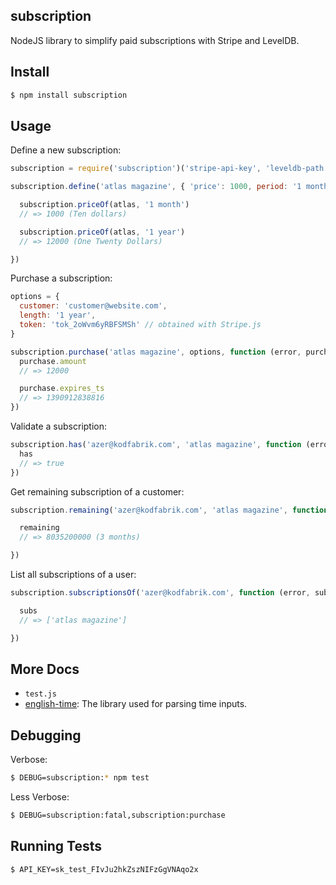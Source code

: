 ## subscription

NodeJS library to simplify paid subscriptions with Stripe and LevelDB.

## Install

```bash
$ npm install subscription
```

## Usage

Define a new subscription:

```js
subscription = require('subscription')('stripe-api-key', 'leveldb-path')

subscription.define('atlas magazine', { 'price': 1000, period: '1 month', currency: 'usd' }, function (error, atlas) {

  subscription.priceOf(atlas, '1 month')
  // => 1000 (Ten dollars)

  subscription.priceOf(atlas, '1 year')
  // => 12000 (One Twenty Dollars)

})
```

Purchase a subscription:

```js
options = {
  customer: 'customer@website.com',
  length: '1 year',
  token: 'tok_2oWvm6yRBFSMSh' // obtained with Stripe.js
}

subscription.purchase('atlas magazine', options, function (error, purchase) {
  purchase.amount
  // => 12000

  purchase.expires_ts
  // => 1390912838816
})
```

Validate a subscription:

```js
subscription.has('azer@kodfabrik.com', 'atlas magazine', function (error, has) {
  has
  // => true
})
```

Get remaining subscription of a customer:

```js
subscription.remaining('azer@kodfabrik.com', 'atlas magazine', function (error, remaining) {

  remaining
  // => 8035200000 (3 months)

})
```

List all subscriptions of a user:

```js
subscription.subscriptionsOf('azer@kodfabrik.com', function (error, subs) {

  subs
  // => ['atlas magazine']

})
```

## More Docs

* `test.js`
* [english-time](http://github.com/azer/english-time): The library used for parsing time inputs.

## Debugging

Verbose:

```bash
$ DEBUG=subscription:* npm test
```

Less Verbose:

```bash
$ DEBUG=subscription:fatal,subscription:purchase
```

## Running Tests

```bash
$ API_KEY=sk_test_FIvJu2hkZszNIFzGgVNAqo2x
```
